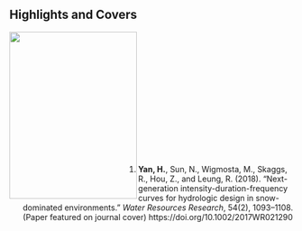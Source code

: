 ## Highlights and Covers

<img src="https://image.ibb.co/bwqUad/wrr.png" width="225.55" height="295.75" align="left" border="0" style="border-style: none;">
<br /> <br /> <br /> <br /> <br /> <br /> <br /> <br /> <br /> <br /> <br /> <br /> <br /> 

<ol reversed>
  <li><strong>Yan, H.</strong>, Sun, N., Wigmosta, M., Skaggs, R., Hou, Z., and Leung, R. (2018). “Next-generation intensity-duration-frequency curves for hydrologic design in snow-dominated environments.” <em>Water Resources Research</em>, 54(2), 1093–1108. (Paper featured on journal cover) https://doi.org/10.1002/2017WR021290</li>






</ol>
